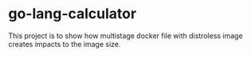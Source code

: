 # go-lang-calculator
This project is to show how multistage docker file with distroless image creates impacts to the image size.
